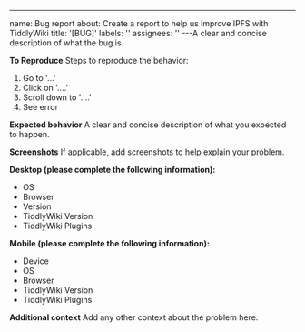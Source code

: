 ---

name: Bug report
about: Create a report to help us improve IPFS with TiddlyWiki
title: '[BUG]'
labels: ''
assignees: ''
---A clear and concise description of what the bug is.

**To Reproduce**
Steps to reproduce the behavior:

1. Go to '...'
2. Click on '....'
3. Scroll down to '....'
4. See error

**Expected behavior**
A clear and concise description of what you expected to happen.

**Screenshots**
If applicable, add screenshots to help explain your problem.

**Desktop (please complete the following information):**

-   OS
-   Browser
-   Version
-   TiddlyWiki Version
-   TiddlyWiki Plugins

**Mobile (please complete the following information):**

-   Device
-   OS
-   Browser
-   TiddlyWiki Version
-   TiddlyWiki Plugins

**Additional context**
Add any other context about the problem here.
